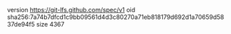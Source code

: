 version https://git-lfs.github.com/spec/v1
oid sha256:7a74b7dfcd1c9bb09561d4d3c80270a71eb818179d692d1a70659d5837de94f5
size 4367
